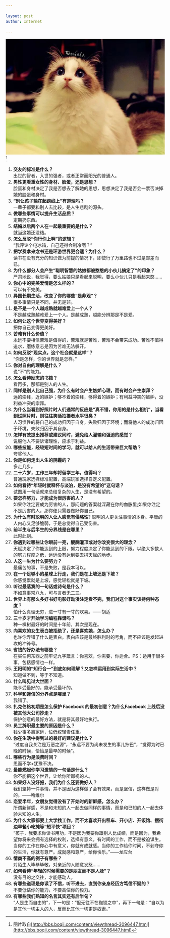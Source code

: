 ```yaml
--- 
 
layout: post 
author: Internet 
 
--- 
```

 
[![image](/images/psb.jpeg)](#fn:1)[^1]  
 
1. **交友的标准是什么？**  
出世的智者，入世的强者，或者正常而阳光的普通人。  
2. **男性更看重女性的身材、脸蛋，还是思想？**  
脸蛋和身材决定了我是否想去了解她的思想，思想决定了我是否会一票否决掉她的脸蛋和身材。  
3. **“别让孩子输在起跑线上”有道理吗？**  
一辈子都要和别人去比较，是人生悲剧的源头。  
4. **做哪些事情可以提升生活品质？**  
定期扔东西。  
5. **结婚以后两个人在一起最重要的是什么？**  
就当这婚还没结。  
6. **怎么反驳“你行你上啊”的逻辑？**  
“我评论个电冰箱，自己还得会制冷啊？”  
7. **把学费拿来念书还是环游世界更合适？为什么？**  
读书在没有充分的知识做为前提的情况下，即使行了万里路也不过是邮差而已。  
8. **为什么部分人会产生“聪明智慧的姑娘都被憨憨的小伙儿搞定了”的印象？**  
严肃地说，我觉得，要么姑娘只是看起来聪明，要么小伙儿只是看起来憨……  
9. **你心中的完美爱情是怎么样的？**  
可以有不完美。  
10. **异国长期生活，改变了你的哪些“是非观”？**  
很多事情只是不同，并无是非。  
11. **是不是一个人越成熟就越难爱上一个人？**  
不是越成熟越难爱上一个人。是越成熟，越能分辨那是不是爱。  
12. **如何让这个世界变得美好？**  
把你自己变得更美好。  
13. **苦难有什么价值？**  
永远不要相信苦难是值得的，苦难就是苦难，苦难不会带来成功。苦难不值得追求，磨练意志是因为苦难无法躲开。  
14. **如何反驳“现实点，这个社会就是这样”？**  
“你是怎样，你的世界就是怎样。”  
15. **你对自由的理解是什么？**  
说“不”的能力。  
16. **怎么看待励志的书籍？**  
看再多，那都是别人的人生。  
17. **同样是别人比自己强，为什么有时会产生嫉妒心理，而有时会产生崇拜？**  
远的崇拜，近的嫉妒；够不着的崇拜，够得着的嫉妒；有利益冲突的嫉妒，没利益冲突的崇拜。  
18. **为什么当看到好照片时人们通常的反应是“真不错，你用的是什么相机”，当看到烂照片时，则往往笑话拍摄者水平很臭？**  
人习惯性的将自己的成功归因于自身，失败归因于环境；而将他人的成功归因于环境，失败归因于其自身。  
19. **怎样有效提出推荐或建议同时，避免给人灌输和强迫的感觉？**  
说服他人不要诉诸理性，应求于利益。  
20. **哪些技能，经较短时间的学习，就可以给人的生活带来巨大帮助？**  
夸奖他人。  
21. **你是如何走出人生的阴霾的？**  
多走几步。  
22. **二十六岁，工作三年却将留学三年，值得吗？**  
普通玩家选择标准配置，高端玩家选择自定义配置。  
23. **如何看待“年轻时就释怀与淡泊，是没有希望的”这句话？**  
试图用一句话就来总结复杂的人生，是没有希望的。  
24. **要怎样努力，才能成为很厉害的人？**  
如果你注定要成为厉害的人，那问题的答案就深藏在你的血脉里;如果你注定不是厉害的人，那你便只需要做好你自己。  
25. **为什么有时聪明的人让人感觉有侵略性**? 
聪明的人更关注事情的本身。平庸的人内心又足够脆弱，于是总觉得自己受伤害。  
26. **前半生与后半生的分界线是在哪里？**  
此时此刻。  
27. **你遇到过哪些让你眼前一亮，醍醐灌顶或对你改变很大的理念？**  
天赋决定了你能达到的上限，努力程度决定了你能达到的下限。以绝大多数人的努力程度之低，远远没有达到要去拼天赋的地步。  
28. **人这一生为什么要努力？**  
最痛苦的事，不是失败，是我本可以。  
29. **在一个足够小的星球上行走，我们是在上坡还是下坡？**  
你感觉累就是上坡，感觉轻松就是下坡。  
30. **听过最落寞的一句话或诗句是什么？**  
不如意事常八九，可与言者无二三。  
31. **世界上有那么多好书好电影好动漫注定看不完，我们对这个事实该持何种态度？**  
怕什么真理无穷，进一寸有一寸的欢喜。——胡适  
32. **三十岁才开始学习编程靠谱吗？**  
种一棵树最好的时间是十年前，其次是现在。  
33. **向喜欢的女生表白被拒绝了，还是喜欢她，怎么办？**  
也许你弄错了什么是表白，表白应该是最终胜利时的号角，而不应该是发起进攻的冲锋号。  
34. **省钱的好办法有哪些？**  
在买任何东西之前牢记九字箴言：你喜欢，你需要，你适合。PS：适用于很多事，包括感情也一样。  
35. **王阳明的“知行合一”到底如何理解？又怎样运用到实际生活中？**  
知道做不到，等于不知道。  
36. **什么叫见过大世面？**  
能享受最好的，能承受最坏的。  
37. **科学和迷信的分界点是哪里？**  
我错了。  
38. **扎克伯格初期是怎么保护 Facebook 的最初创意？为什么Facebook 上线后没被其他大公司抄走？**  
保护创意的最好方法，就是将其最好地执行。  
39. **员工辞职最主要的原因是什么？**  
钱少事多离家远，位低权轻责任重。  
40. **你在生活中得到过的最好的建议是什么？**  
“过度自我关注是万恶之源”，“永远不要为尚未发生的事儿拧巴”，“觉得为时已晚的时候，恰恰是最早的时候”。  
41. **哪些行为是浪费时间？**  
思而不学+犹豫不决。  
42. **最能燃起你学习激情的一句话是什么？**  
你不能把这个世界，让给你所鄙视的人。  
43. **如果好人没好报，我们为什么还要做好人？**  
我们坚持一件事情，并不是因为这样做了会有效果，而是坚信，这样做是对的。——哈维尔  
44. **恋爱半年，女朋友觉得没有了开始时的新鲜感，怎么办？**  
所谓新鲜感，不是和未知的人一起去做同样的事情，而是和已知的人一起去体验未知的人生。  
45. **为什么大家都要上大学找工作，而不太喜欢开出租车、开小店、开饭馆、摆街边早餐小吃摊等“短平快”项目？**  
“孩子，我要求你读书用功，不是因为我要你跟别人比成绩，而是因为，我希望你将来会拥有选择的权利，选择有意义，有时间的工作，而不是被迫谋生。当你的工作在你心中有意义，你就有成就感。当你的工作给你时间，不剥夺你的生活，你就有尊严。成就感和尊严，给你快乐。”——龙应台  
46. **情商不高的例子有哪些？**  
对陌生人毕恭毕敬，对亲近的人随意发怒……  
47. **如何看待“年轻的时候需要的是朋友而不是人脉”？**  
没有目的之交往，才能感动人。  
48. **有哪些道理是你读了不信，听不进去，直到你亲身经历方笃信不疑的？**  
不要低估你的能力，不要高估你的毅力。  
49. **有哪些我们熟知的名言其实还有后半句？**  
“人是生而自由的”，下一句是：“但无往不在枷锁之中”，再下一句是：“自以为是其他一切主人的人，反而比其他一切更是奴隶。”  

[^1]: 图片取自[http://bbs.boqii.com/content/viewthread-3096447.html](http://bbs.boqii.com/content/viewthread-3096447.html) 

